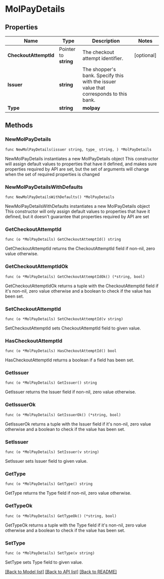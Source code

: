 # MolPayDetails

## Properties

Name | Type | Description | Notes
------------ | ------------- | ------------- | -------------
**CheckoutAttemptId** | Pointer to **string** | The checkout attempt identifier. | [optional] 
**Issuer** | **string** | The shopper&#39;s bank. Specify this with the issuer value that corresponds to this bank. | 
**Type** | **string** | **molpay** | 

## Methods

### NewMolPayDetails

`func NewMolPayDetails(issuer string, type_ string, ) *MolPayDetails`

NewMolPayDetails instantiates a new MolPayDetails object
This constructor will assign default values to properties that have it defined,
and makes sure properties required by API are set, but the set of arguments
will change when the set of required properties is changed

### NewMolPayDetailsWithDefaults

`func NewMolPayDetailsWithDefaults() *MolPayDetails`

NewMolPayDetailsWithDefaults instantiates a new MolPayDetails object
This constructor will only assign default values to properties that have it defined,
but it doesn't guarantee that properties required by API are set

### GetCheckoutAttemptId

`func (o *MolPayDetails) GetCheckoutAttemptId() string`

GetCheckoutAttemptId returns the CheckoutAttemptId field if non-nil, zero value otherwise.

### GetCheckoutAttemptIdOk

`func (o *MolPayDetails) GetCheckoutAttemptIdOk() (*string, bool)`

GetCheckoutAttemptIdOk returns a tuple with the CheckoutAttemptId field if it's non-nil, zero value otherwise
and a boolean to check if the value has been set.

### SetCheckoutAttemptId

`func (o *MolPayDetails) SetCheckoutAttemptId(v string)`

SetCheckoutAttemptId sets CheckoutAttemptId field to given value.

### HasCheckoutAttemptId

`func (o *MolPayDetails) HasCheckoutAttemptId() bool`

HasCheckoutAttemptId returns a boolean if a field has been set.

### GetIssuer

`func (o *MolPayDetails) GetIssuer() string`

GetIssuer returns the Issuer field if non-nil, zero value otherwise.

### GetIssuerOk

`func (o *MolPayDetails) GetIssuerOk() (*string, bool)`

GetIssuerOk returns a tuple with the Issuer field if it's non-nil, zero value otherwise
and a boolean to check if the value has been set.

### SetIssuer

`func (o *MolPayDetails) SetIssuer(v string)`

SetIssuer sets Issuer field to given value.


### GetType

`func (o *MolPayDetails) GetType() string`

GetType returns the Type field if non-nil, zero value otherwise.

### GetTypeOk

`func (o *MolPayDetails) GetTypeOk() (*string, bool)`

GetTypeOk returns a tuple with the Type field if it's non-nil, zero value otherwise
and a boolean to check if the value has been set.

### SetType

`func (o *MolPayDetails) SetType(v string)`

SetType sets Type field to given value.



[[Back to Model list]](../README.md#documentation-for-models) [[Back to API list]](../README.md#documentation-for-api-endpoints) [[Back to README]](../README.md)


